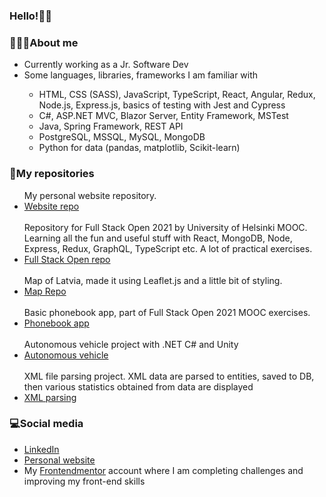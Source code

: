 ### Hello!👋😊

<div>
  <h3>👩🏻‍💻About me</h3>
  <ul>
    <li>Currently working as a Jr. Software Dev</li>
    <li>Some languages, libraries, frameworks I am familiar with</li>
    <ul>
      <li>HTML, CSS (SASS), JavaScript, TypeScript, React, Angular, Redux, Node.js, Express.js, basics of testing with Jest and Cypress</li>
      <li>C#, ASP.NET MVC, Blazor Server, Entity Framework, MSTest</li>
      <li>Java, Spring Framework, REST API</li>
      <li>PostgreSQL, MSSQL, MySQL, MongoDB</li>
      <li>Python for data (pandas, matplotlib, Scikit-learn)</li>
    </ul>
  </ul>
</div>

<div>
  <h3>📁My repositories</h3>
  <ul>
    My personal website repository.
    <li><a href="https://github.com/alexattt/personal-website-2" target="_blank">Website repo</a></li>
    <br/>
    Repository for Full Stack Open 2021 by University of Helsinki MOOC.</br>
    Learning all the fun and useful stuff with React, MongoDB, Node, Express, Redux, GraphQL, TypeScript etc. A lot of practical exercises.
    <li><a href="https://github.com/alexattt/FullStackOpen2021" target="_blank">Full Stack Open repo</a></li>
    <br/>
    Map of Latvia, made it using Leaflet.js and a little bit of styling. 
    <li><a href="https://github.com/alexattt/Map-project" target="_blank">Map Repo</a></li>
    <br/>
    Basic phonebook app, part of Full Stack Open 2021 MOOC exercises.
    <li><a href="https://github.com/alexattt/FullStack-part3" target="_blank">Phonebook app</a></li>
    <br/>
    Autonomous vehicle project with .NET C# and Unity
    <li><a href="https://github.com/alexattt/Autonomous-truck" target="_blank">Autonomous vehicle</a></li>
    <br/>
    XML file parsing project. XML data are parsed to entities, saved to DB, then various statistics obtained from data are displayed
    <li><a href="https://github.com/alexattt/XmlParsingStats" target="_blank">XML parsing</a></li>
  </ul>
</div>

<div>
  <h3>💻Social media</h3>
  <ul>
    <li><a href="https://www.linkedin.com/in/aleksandra-timofejeva/" target="_blank">LinkedIn</a></li>
    <li><a href="https://www.alexat.space/" target="_blank">Personal website</a></li>
    <li>My <a href="https://www.frontendmentor.io/profile/alexattt">Frontendmentor</a> account where I am completing challenges and improving my front-end skills</li>
  </ul>
</div>
